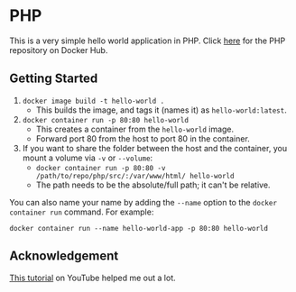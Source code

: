 # PHP

This is a very simple hello world application in PHP. Click [here](https://hub.docker.com/_/php/) for the PHP repository on Docker Hub.

## Getting Started

1. `docker image build -t hello-world .`
    - This builds the image, and tags it (names it) as `hello-world:latest`.
2. `docker container run -p 80:80 hello-world`
    - This creates a container from the `hello-world` image.
    - Forward port 80 from the host to port 80 in the container.
3. If you want to share the folder between the host and the container, you mount a volume via `-v` or `--volume`:
    - `docker container run -p 80:80 -v /path/to/repo/php/src/:/var/www/html/ hello-world`
    - The path needs to be the absolute/full path; it can't be relative.

You can also name your name by adding the `--name` option to the `docker container run` command. For example:

`docker container run --name hello-world-app -p 80:80 hello-world`

## Acknowledgement

[This tutorial](https://www.youtube.com/watch?v=YFl2mCHdv24) on YouTube helped me out a lot.
